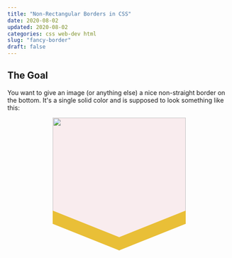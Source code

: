 ```yaml
---
title: "Non-Rectangular Borders in CSS"
date: 2020-08-02
updated: 2020-08-02
categories: css web-dev html
slug: "fancy-border"
draft: false
---
```


<style>
.rootRoot {
  display: flex;
  justify-content: space-evenly;
  margin-bottom: 2rem;
}
.root {
  position: relative;
  height: 300px;
  width: 300px;
  margin: auto;
  background-color: #f9ecee;
  clip-path: polygon(0% 80%, 0% 0%, 100% 0%, 100% 80%, 50% 100%);
}
.bottomBorder {
  top: 0;
  width: 100%;
  height: 100%;
  position: absolute;
  background-color: #e9bf37;
  clip-path: polygon(0% 80%, 0% 70%, 50% 90%, 100% 70%, 100% 80%, 50% 100%);
}
.image {
  object-fit: contain;
  width: 100%;
}
</style>

## The Goal
You want to give an image (or anything else) a nice non-straight border on the bottom. It's a single solid color and is supposed to look something like this:

<div class="root">
  <img class="image" src="https://avatars1.githubusercontent.com/u/11145039?s=400&u=1e9c3aa86d8e11efe84c8ffdff7312c53c906347&v=4" />
  <div class="bottomBorder" />
</div>

## Step One: Clip the Bottom of the Root Container

Step one is clipping the bottom of the __root__ container using the [clip-path CSS prop](https://developer.mozilla.org/en-US/docs/Web/CSS/clip-path). This will make anything outside the clipped area invisible (even if you have `overflow: visible` set). Note that setting the `height` and `width` CSS props is completely optional and only relevant for this exact example. Feel free to adjust these to fit your use case.

```html
<style>
.root {
  height: 300px;
  width: 300px;
  clip-path: polygon(0% 80%, 0% 0%, 100% 0%, 100% 80%, 50% 100%);
}
</style>

<div className="root"></div>
```

<div class="root" style="margin-top: 2rem;"></div>


## Step Two: Insert the Image

Now, just insert the image as a child element of the container. It will be clipped automatically. Any styling you can see below is just for the example. Again, feel free to play around with the image size and position until it fits your specific needs.


```html
<style>
.root {
  height: 300px;
  width: 300px;
  clip-path: polygon(0% 80%, 0% 0%, 100% 0%, 100% 80%, 50% 100%);
}
.image {
  object-fit: contain;
  width: 100%;
}
</style>

<div className="root">
  <img className="image" src="your image here" />
</div>
```

<div class="root" style="margin-top: 2rem;">
  <img class="image" src="https://avatars1.githubusercontent.com/u/11145039?s=400&u=1e9c3aa86d8e11efe84c8ffdff7312c53c906347&v=4" />
</div>




## Step Three: Overlay the Border

We're at the juicy part. Here, you need to overlay a div that represents the border on top of the root container. For that to work, you need to set the position of the `root` class to `relative` to bind any absolutely positioned children to itself. If you don't set the root element to `position: relative`, any absolutely positioned children will position themselves in relation to their nearest containing block. To read more about this, check out the [MDN documentation on Containing Block](https://developer.mozilla.org/en-US/docs/Web/CSS/Containing_Block).

As already alluded to you need to set the bottom border div to `position: absolute` to be able to overlay it on top of the image. By default, the div will be positioned as if it was just part of the normal flow though, i.e. just below the image. To position it on top of the image you need to specify `top 0`.

And then, to make it take up the whole area of the root container you need to specify its size. You can either set `width: 100%; height: 100%;` or you can specify the offset from the 'sides' of the container. I tend to go with the latter option but both work just fine.

Finally, you need to clip the content area of the border div similary to the root container. Only now you're not only cipping the bottom of the container but the top as well to allow the image to be visible. Pulled apart, the clipped root container and border would look like this:

<div class="rootRoot" style="margin-top: 2rem;">
  <div class="root">
  </div>
  <div class="root"  style="background-color: #ffffffff;">
    <div class="bottomBorder" ></div>
  </div>
</div>

When you put everything (including the image) together, this is what your fancy component looks like:

```html
<style>
.root {
  position: relative;
  height: 300px;
  width: 300px;
  clip-path: polygon(0% 80%, 0% 0%, 100% 0%, 100% 80%, 50% 100%);
}
.bottomBorder {
  position: absolute;
  top: 0;
  bottom: 0;
  left: 0;
  right: 0;
  background-color: #e9bf37;
  clip-path: polygon(0% 80%, 0% 70%, 50% 90%, 100% 70%, 100% 80%, 50% 100%);
}
.image {
  object-fit: contain;
  width: 100%;
}
</style>

<div className="root">
  <img className="image" src="your image here" />
  <div className="bottomBorder" />
</div>
```

<div class="root">
  <img class="image" src="https://avatars1.githubusercontent.com/u/11145039?s=400&u=1e9c3aa86d8e11efe84c8ffdff7312c53c906347&v=4" />
  <div class="bottomBorder" ></div>
</div>


## Aside: Why no drop-shadow?

The above technique really only works for solid borders. If you want to have a shadow you will most likely have to switch to using the [`drop-shadow` filter function](https://developer.mozilla.org/en-US/docs/Web/CSS/filter-function/drop-shadow). `drop-shadow` is great but, like all filter function, comes with a huge potential performance impact.

In this specific use case we could get around it without the solution getting too hacky but your mileage may vary and I'd be remiss if I didn't at least mention the possibility of building this using `drop-shadow`.

